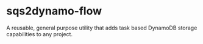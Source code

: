 # sqs2dynamo-flow
A reusable, general purpose utility that adds task based DynamoDB storage capabilities to any project.
